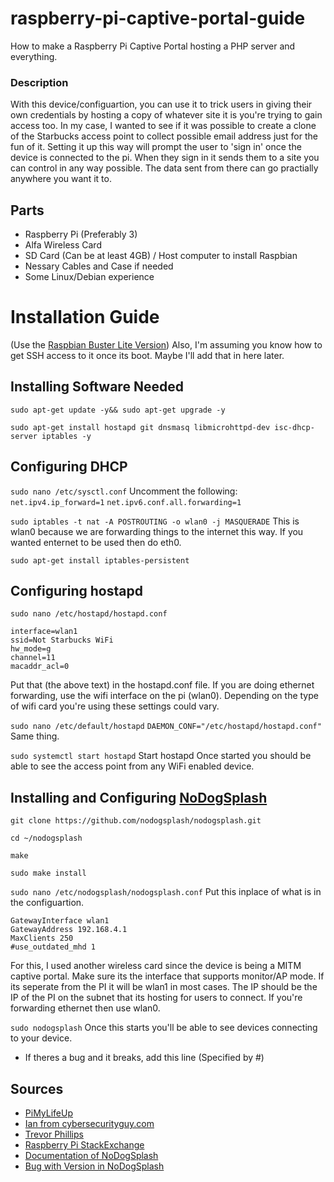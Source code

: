 # raspberry-pi-captive-portal-guide
How to make a Raspberry Pi Captive Portal hosting a PHP server and everything.

### Description
With this device/configuartion, you can use it to trick users in giving their own credentials by hosting a copy of whatever site it is you're trying to gain access too. In my case, I wanted to see if it was possible to create a clone of the Starbucks access point to collect possible email address just for the fun of it. Setting it up this way will prompt the user to 'sign in' once the device is connected to the pi. When they sign in it sends them to a site you can control in any way possible. The data sent from there can go practially anywhere you want it to.

## Parts
* Raspberry Pi (Preferably 3)
* Alfa Wireless Card
* SD Card (Can be at least 4GB) / Host computer to install Raspbian
* Nessary Cables and Case if needed
* Some Linux/Debian experience

# Installation Guide
(Use the [Raspbian Buster Lite Version](https://www.raspberrypi.org/downloads/raspbian/))
Also, I'm assuming you know how to get SSH access to it once its boot. Maybe I'll add that in here later.

## Installing Software Needed

``sudo apt-get update -y&& sudo apt-get upgrade -y``

``sudo apt-get install hostapd git dnsmasq libmicrohttpd-dev isc‐dhcp‐server iptables -y``

## Configuring DHCP
``sudo nano /etc/sysctl.conf``
Uncomment the following:
``net.ipv4.ip_forward=1``
``net.ipv6.conf.all.forwarding=1``

``sudo iptables ‐t nat ‐A POSTROUTING ‐o wlan0 ‐j MASQUERADE``
This is wlan0 because we are forwarding things to the internet this way. If you wanted enternet to be used then do eth0.

``sudo apt‐get install iptables‐persistent``


## Configuring hostapd

``sudo nano /etc/hostapd/hostapd.conf``
```
interface=wlan1
ssid=Not Starbucks WiFi
hw_mode=g
channel=11
macaddr_acl=0
```
Put that (the above text) in the hostapd.conf file. If you are doing ethernet forwarding, use the wifi interface on the pi (wlan0). Depending on the type of wifi card you're using these settings could vary.

``sudo nano /etc/default/hostapd``
``DAEMON_CONF="/etc/hostapd/hostapd.conf"``
Same thing.

``sudo systemctl start hostapd``
Start hostapd
Once started you should be able to see the access point from any WiFi enabled device.

## Installing and Configuring [NoDogSplash](https://github.com/nodogsplash/nodogsplash)

``git clone https://github.com/nodogsplash/nodogsplash.git``

``cd ~/nodogsplash``

``make``

``sudo make install``

``sudo nano /etc/nodogsplash/nodogsplash.conf``
Put this inplace of what is in the configuartion.
```
GatewayInterface wlan1
GatewayAddress 192.168.4.1
MaxClients 250
#use_outdated_mhd 1
```
For this, I used another wireless card since the device is being a MITM captive portal. Make sure its the interface that supports monitor/AP mode. If its seperate from the PI it will be wlan1 in most cases. The IP should be the IP of the PI on the subnet that its hosting for users to connect. If you're forwarding ethernet then use wlan0.

``sudo nodogsplash``
Once this starts you'll be able to see devices connecting to your device. 
* If theres a bug and it breaks, add this line (Specified by #)


## Sources
* [PiMyLifeUp](https://pimylifeup.com/raspberry-pi-captive-portal/)
* [Ian from cybersecurityguy.com](http://cybersecurityguy.com/Building_a_Raspberry_Pi_Captive_Portal_Wi-Fi_Hotspot.pdf)
* [Trevor Phillips](https://trevphil.com/posts/captive-portal)
* [Raspberry Pi StackExchange](https://raspberrypi.stackexchange.com/questions/88438/raspberry-pi-as-access-point-with-captive-portal)
* [Documentation of NoDogSplash](https://nodogsplash.readthedocs.io)
* [Bug with Version in NoDogSplash](https://raspberrypi.stackexchange.com/questions/108803/issue-with-nodogsplash-saying-it-needed-updateed-libmicrohttpd-dev-but-i-seems)

